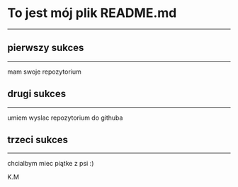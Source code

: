 # To jest mój plik README.md
-----------------------------------------------
## pierwszy sukces

----------------------------------------------

mam swoje repozytorium


## drugi sukces

--------------------------------------------
umiem wyslac repozytorium do githuba

## trzeci sukces

-------------------------------------------

chcialbym miec piątke z psi :)

K.M
